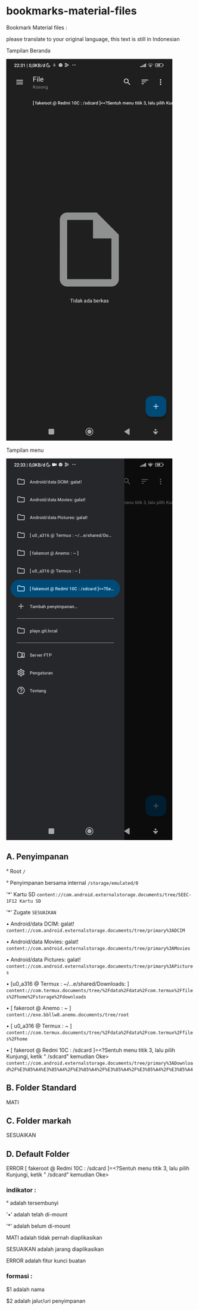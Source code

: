 # bookmarks-material-files

Bookmark Material files :

please translate to your original language, this text is still in Indonesian 

Tampilan Beranda 

![preview](./asset/preview.jpg)

Tampilan menu

![preview](./asset/preview_1.jpg)

## A. Penyimpanan 

° Root ```/```

° Penyimpanan bersama internal ```/storage/emulated/0```

'*' Kartu SD ```content://com.android.externalstorage.documents/tree/5EEC-1F12 Kartu SD```

'*' Zugate ``` SESUAIKAN ```

• Android/data DCIM: galat! ```content://com.android.externalstorage.documents/tree/primary%3ADCIM``` 

• Android/data Movies: galat! ```content://com.android.externalstorage.documents/tree/primary%3AMovies```

• Android/data Pictures: galat! ```content://com.android.externalstorage.documents/tree/primary%3APictures```

• [u0_a316 @ Termux : ~/...e/shared/Downloads: ] ```content://com.termux.documents/tree/%2Fdata%2Fdata%2Fcom.termux%2Ffiles%2Fhome%2Fstorage%2Fdownloads```

• [ fakeroot @ Anemo : ~ ] ```content://exe.bbllw8.anemo.documents/tree/root```

• [ u0_a316 @ Termux : ~ ] ```content://com.termux.documents/tree/%2Fdata%2Fdata%2Fcom.termux%2Ffiles%2Fhome```

• [ fakeroot @ Redmi 10C : /sdcard ]=<?Sentuh menu titik 3, lalu pilih Kunjungi, ketik " /sdcard"  kemudian Oke> ```content://com.android.externalstorage.documents/tree/primary%3ADownload%2F%E3%85%A4%E3%85%A4%2F%E3%85%A4%2F%E3%85%A4%2F%E3%85%A4%2F%E3%85%A4```

## B. Folder Standard

MATI


## C. Folder markah

SESUAIKAN 


## D.  Default Folder

ERROR [ fakeroot @ Redmi 10C : /sdcard ]=<?Sentuh menu titik 3, lalu pilih Kunjungi, ketik " /sdcard"  kemudian Oke>


### indikator :

° adalah tersembunyi

'•' adalah telah di-mount 

'*' adalah belum di-mount

MATI adalah tidak pernah diaplikasikan

SESUAIKAN adalah jarang diaplikasikan

ERROR adalah fitur kunci buatan


### formasi :

$1 adalah nama

$2 adalah jalur/uri penyimpanan 

